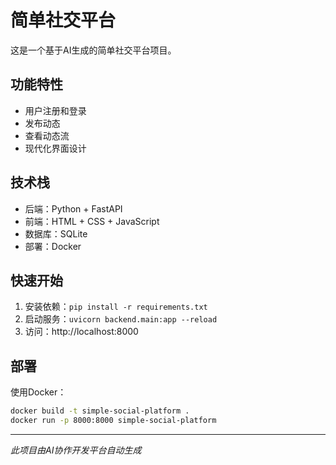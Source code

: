
# 简单社交平台

这是一个基于AI生成的简单社交平台项目。

## 功能特性

- 用户注册和登录
- 发布动态
- 查看动态流
- 现代化界面设计

## 技术栈

- 后端：Python + FastAPI
- 前端：HTML + CSS + JavaScript
- 数据库：SQLite
- 部署：Docker

## 快速开始

1. 安装依赖：`pip install -r requirements.txt`
2. 启动服务：`uvicorn backend.main:app --reload`
3. 访问：http://localhost:8000

## 部署

使用Docker：
```bash
docker build -t simple-social-platform .
docker run -p 8000:8000 simple-social-platform
```

---
*此项目由AI协作开发平台自动生成*
